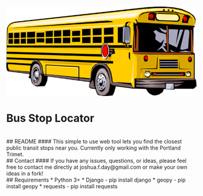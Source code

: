 ![logo](bus_stop/bus_stops/static/img/bus.png "Logo")

# Bus Stop Locator
<br />
## README
#### This simple to use web tool lets you find the closest public transit stops near you. Currently only working with the Portland Trimet.

<br />
## Contact
#### If you have any issues, questions, or ideas, please feel free to contact me directly at joshua.f.day@gmail.com or make your own ideas in a fork!

<br />
## Requirements
* Python 3+
* Django - pip install django
* geopy - pip install geopy
* requests - pip install requests

